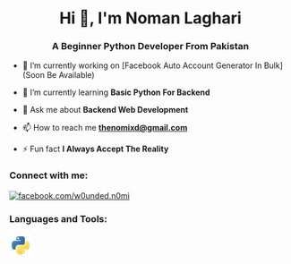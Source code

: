 <h1 align="center">Hi 👋, I'm Noman Laghari</h1>
<h3 align="center">A Beginner Python Developer From Pakistan</h3>

- 🔭 I’m currently working on [Facebook Auto Account Generator In Bulk](Soon Be Available)

- 🌱 I’m currently learning **Basic Python For Backend**

- 💬 Ask me about **Backend Web Development**

- 📫 How to reach me **thenomixd@gmail.com**

- ⚡ Fun fact **I Always Accept The Reality**

<h3 align="left">Connect with me:</h3>
<p align="left">
<a href="https://facebook.com/w0unded.n0mi" target="blank"><img align="center" src="https://raw.githubusercontent.com/rahuldkjain/github-profile-readme-generator/master/src/images/icons/Social/facebook.svg" alt="facebook.com/w0unded.n0mi" height="30" width="40" /></a>
</p>

<h3 align="left">Languages and Tools:</h3>
<p align="left"> <a href="https://www.python.org" target="_blank" rel="noreferrer"> <img src="https://raw.githubusercontent.com/devicons/devicon/master/icons/python/python-original.svg" alt="python" width="40" height="40"/> </a> </p>
